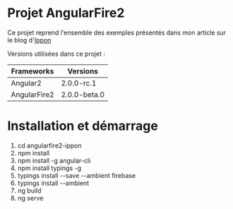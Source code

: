 # Projet AngularFire2

Ce projet reprend l'ensemble des exemples présentés dans mon article sur le blog d'[Ippon](http://blog.ippon.fr/)

Versions utilisées dans ce projet :

| Frameworks   | Versions     | 
| ------------ | ------------ |
| Angular2     | 2.0.0-rc.1   |
| AngularFire2 | 2.0.0-beta.0 |

# Installation et démarrage

1. cd angularfire2-ippon
2. npm install
3. npm install -g angular-cli
4. npm install typings -g
5. typings install --save --ambient firebase
6. typings install --ambient
7. ng build
8. ng serve